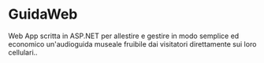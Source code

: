 # GuidaWeb
Web App scritta in ASP.NET per allestire e gestire in modo semplice ed economico un'audioguida museale fruibile dai visitatori direttamente sui loro cellulari..
